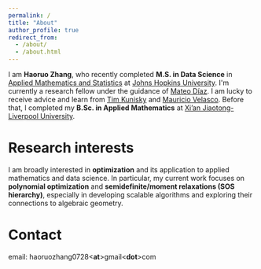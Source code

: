 ```yaml
---
permalink: /
title: "About"
author_profile: true
redirect_from: 
  - /about/
  - /about.html
---
```

I am **Haoruo Zhang**, who recently completed **M.S. in Data Science** in [Applied Mathematics and Statistics](https://engineering.jhu.edu/ams/) at [Johns Hopkins University](https://www.jhu.edu/). I'm currently a research fellow under the guidance of [Mateo Díaz](https://mateodd25.github.io/). I am lucky to receive advice and learn from [Tim Kunisky](http://www.kunisky.com/) and [Mauricio Velasco](https://mauricio-velasco.github.io/webpage/). Before that, I completed my **B.Sc. in Applied Mathematics** at [Xi’an Jiaotong-Liverpool University](https://www.xjtlu.edu.cn/en).

Research interests
======
I am broadly interested in **optimization** and its application to applied mathematics and data science. In particular, my current work focuses on **polynomial optimization** and **semidefinite/moment relaxations (SOS hierarchy)**, especially in developing scalable algorithms and exploring their connections to algebraic geometry.

Contact
======
email: haoruozhang0728<**at**>gmail<**dot**>com
